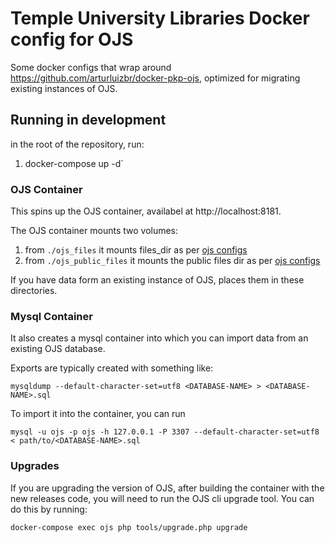 # Temple University Libraries Docker config for OJS

Some docker configs that wrap around https://github.com/arturluizbr/docker-pkp-ojs, optimized for migrating existing instances of OJS.

## Running in development

in the root of the repository, run:

1. docker-compose up -d`

### OJS Container
This spins up the OJS container, availabel at http://localhost:8181.

The OJS container mounts two volumes:
1. from `./ojs_files` it mounts files_dir as per [ojs configs](https://github.com/pkp/ojs/blob/9c606e4f6cc21072533e15a9e4b16147d5f9e968/config.TEMPLATE.inc.php#L204)
2. from `./ojs_public_files` it mounts the public files dir as per [ojs configs](https://github.com/pkp/ojs/blob/9c606e4f6cc21072533e15a9e4b16147d5f9e968/config.TEMPLATE.inc.php#L215)

If you have data form an existing instance of OJS, places them in these directories. 

### Mysql Container

It also creates a mysql container into which you can import data from an existing OJS database.

Exports are typically created with something like:

`mysqldump --default-character-set=utf8 <DATABASE-NAME> > <DATABASE-NAME>.sql`


To import it into the container, you can run

`mysql -u ojs -p ojs -h 127.0.0.1 -P 3307 --default-character-set=utf8 < path/to/<DATABASE-NAME>.sql`


### Upgrades

If you are upgrading the version of OJS, after building the container with the new releases code, you will need to run the OJS cli upgrade tool. You can do this by running:

`docker-compose exec ojs php tools/upgrade.php upgrade`


